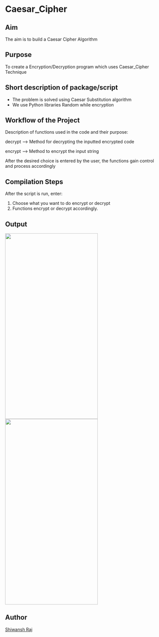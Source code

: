 # Caesar_Cipher

## Aim

The aim is to build a Caesar Cipher Algorithm


## Purpose

To create a Encryption/Decryption program which uses Caesar_Cipher Technique


## Short description of package/script

- The problem is solved using Caesar Substitution algorithm
- We use Python libraries Random while encryption


## Workflow of the Project

Description of functions used in the code and their purpose:

decrypt --> Method for decrypting the inputted encrypted code

encrypt --> Method to encrypt the input string



After the desired choice is entered by the user, the  functions gain control and process accordingly


## Compilation Steps

After the script is run, enter:

1. Choose what you want to do encrypt or decrypt
2. Functions encrypt or decrypt accordingly.



## Output

<img width = 300 height = 600 src="..Cryptography/caesar_cipher/images/DecryptedString.png">
<img width = 300 height = 600 src="..Cryptography/caesar_cipher/images/EncryptedStringOutput.png">


## Author

[Shiwansh Raj](https://github.com/photon149)
